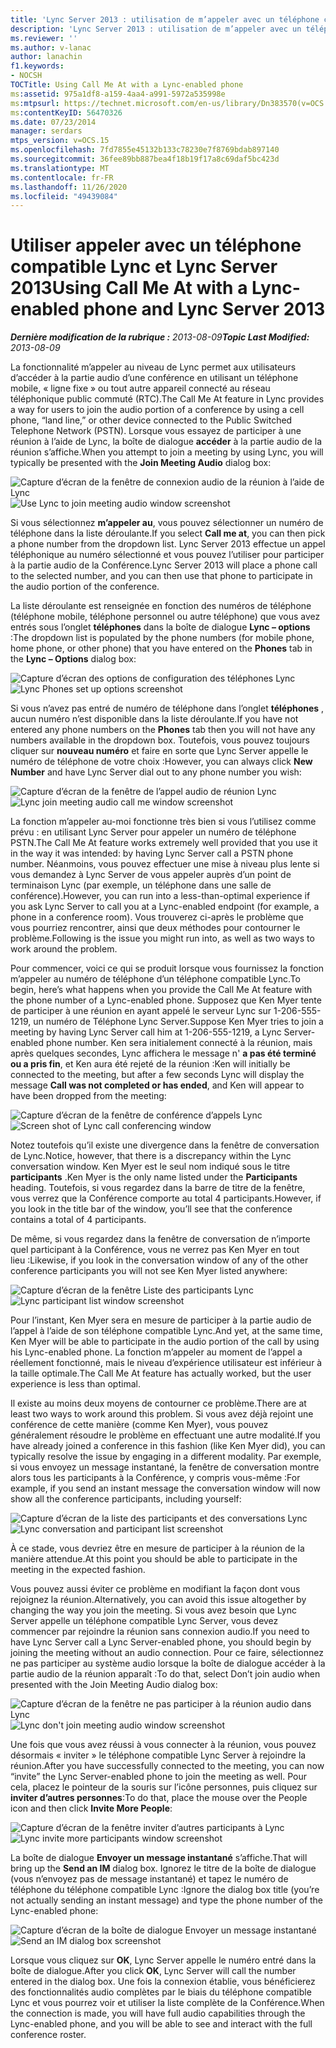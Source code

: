 ```yaml
---
title: 'Lync Server 2013 : utilisation de m’appeler avec un téléphone compatible Lync'
description: 'Lync Server 2013 : utilisation de m’appeler avec un téléphone compatible Lync.'
ms.reviewer: ''
ms.author: v-lanac
author: lanachin
f1.keywords:
- NOCSH
TOCTitle: Using Call Me At with a Lync-enabled phone
ms:assetid: 975a1df8-a159-4aa4-a991-5972a535998e
ms:mtpsurl: https://technet.microsoft.com/en-us/library/Dn383570(v=OCS.15)
ms:contentKeyID: 56470326
ms.date: 07/23/2014
manager: serdars
mtps_version: v=OCS.15
ms.openlocfilehash: 7fd7855e45132b133c78230e7f8769bdab897140
ms.sourcegitcommit: 36fee89bb887bea4f18b19f17a8c69daf5bc423d
ms.translationtype: MT
ms.contentlocale: fr-FR
ms.lasthandoff: 11/26/2020
ms.locfileid: "49439084"
---
```

# <a name="using-call-me-at-with-a-lync-enabled-phone-and-lync-server-2013"></a><span data-ttu-id="0a76c-103">Utiliser appeler avec un téléphone compatible Lync et Lync Server 2013</span><span class="sxs-lookup"><span data-stu-id="0a76c-103">Using Call Me At with a Lync-enabled phone and Lync Server 2013</span></span>

<div data-xmlns="http://www.w3.org/1999/xhtml">

<div class="topic" data-xmlns="http://www.w3.org/1999/xhtml" data-msxsl="urn:schemas-microsoft-com:xslt" data-cs="https://msdn.microsoft.com/">

<div data-asp="https://msdn2.microsoft.com/asp">



</div>

<div id="mainSection">

<div id="mainBody"><span data-ttu-id="0a76c-104">

<span> </span></span><span class="sxs-lookup"><span data-stu-id="0a76c-104">

<span> </span></span></span>

<span data-ttu-id="0a76c-105">_**Dernière modification de la rubrique :** 2013-08-09_</span><span class="sxs-lookup"><span data-stu-id="0a76c-105">_**Topic Last Modified:** 2013-08-09_</span></span>

<span data-ttu-id="0a76c-106">La fonctionnalité m’appeler au niveau de Lync permet aux utilisateurs d’accéder à la partie audio d’une conférence en utilisant un téléphone mobile, « ligne fixe » ou tout autre appareil connecté au réseau téléphonique public commuté (RTC).</span><span class="sxs-lookup"><span data-stu-id="0a76c-106">The Call Me At feature in Lync provides a way for users to join the audio portion of a conference by using a cell phone, “land line,” or other device connected to the Public Switched Telephone Network (PSTN).</span></span> <span data-ttu-id="0a76c-107">Lorsque vous essayez de participer à une réunion à l’aide de Lync, la boîte de dialogue **accéder** à la partie audio de la réunion s’affiche.</span><span class="sxs-lookup"><span data-stu-id="0a76c-107">When you attempt to join a meeting by using Lync, you will typically be presented with the **Join Meeting Audio** dialog box:</span></span>

<span data-ttu-id="0a76c-108">![Capture d’écran de la fenêtre de connexion audio de la réunion à l’aide de Lync](images/Dn383570.e28f17f0-9f17-44ef-b893-f4ef132f47ac(OCS.15).png "Capture d’écran de la fenêtre de connexion audio de la réunion à l’aide de Lync")</span><span class="sxs-lookup"><span data-stu-id="0a76c-108">![Use Lync to join meeting audio window screenshot](images/Dn383570.e28f17f0-9f17-44ef-b893-f4ef132f47ac(OCS.15).png "Use Lync to join meeting audio window screenshot")</span></span>

<span data-ttu-id="0a76c-109">Si vous sélectionnez **m’appeler au**, vous pouvez sélectionner un numéro de téléphone dans la liste déroulante.</span><span class="sxs-lookup"><span data-stu-id="0a76c-109">If you select **Call me at**, you can then pick a phone number from the dropdown list.</span></span> <span data-ttu-id="0a76c-110">Lync Server 2013 effectue un appel téléphonique au numéro sélectionné et vous pouvez l’utiliser pour participer à la partie audio de la Conférence.</span><span class="sxs-lookup"><span data-stu-id="0a76c-110">Lync Server 2013 will place a phone call to the selected number, and you can then use that phone to participate in the audio portion of the conference.</span></span>

<span data-ttu-id="0a76c-111">La liste déroulante est renseignée en fonction des numéros de téléphone (téléphone mobile, téléphone personnel ou autre téléphone) que vous avez entrés sous l’onglet **téléphones** dans la boîte de dialogue **Lync – options** :</span><span class="sxs-lookup"><span data-stu-id="0a76c-111">The dropdown list is populated by the phone numbers (for mobile phone, home phone, or other phone) that you have entered on the **Phones** tab in the **Lync – Options** dialog box:</span></span>

<span data-ttu-id="0a76c-112">![Capture d’écran des options de configuration des téléphones Lync](images/Dn383570.03d2f25d-49e2-47b4-b1e9-b1614fc0c11c(OCS.15).png "Capture d’écran des options de configuration des téléphones Lync")</span><span class="sxs-lookup"><span data-stu-id="0a76c-112">![Lync Phones set up options screenshot](images/Dn383570.03d2f25d-49e2-47b4-b1e9-b1614fc0c11c(OCS.15).png "Lync Phones set up options screenshot")</span></span>

<span data-ttu-id="0a76c-113">Si vous n’avez pas entré de numéro de téléphone dans l’onglet **téléphones** , aucun numéro n’est disponible dans la liste déroulante.</span><span class="sxs-lookup"><span data-stu-id="0a76c-113">If you have not entered any phone numbers on the **Phones** tab then you will not have any numbers available in the dropdown box.</span></span> <span data-ttu-id="0a76c-114">Toutefois, vous pouvez toujours cliquer sur **nouveau numéro** et faire en sorte que Lync Server appelle le numéro de téléphone de votre choix :</span><span class="sxs-lookup"><span data-stu-id="0a76c-114">However, you can always click **New Number** and have Lync Server dial out to any phone number you wish:</span></span>

<span data-ttu-id="0a76c-115">![Capture d’écran de la fenêtre de l’appel audio de réunion Lync](images/Dn383570.27f2ac7a-cc1c-465c-b145-202ad03af4f2(OCS.15).png "Capture d’écran de la fenêtre de l’appel audio de réunion Lync")</span><span class="sxs-lookup"><span data-stu-id="0a76c-115">![Lync join meeting audio call me window screenshot](images/Dn383570.27f2ac7a-cc1c-465c-b145-202ad03af4f2(OCS.15).png "Lync join meeting audio call me window screenshot")</span></span>

<span data-ttu-id="0a76c-116">La fonction m’appeler au-moi fonctionne très bien si vous l’utilisez comme prévu : en utilisant Lync Server pour appeler un numéro de téléphone PSTN.</span><span class="sxs-lookup"><span data-stu-id="0a76c-116">The Call Me At feature works extremely well provided that you use it in the way it was intended: by having Lync Server call a PSTN phone number.</span></span> <span data-ttu-id="0a76c-117">Néanmoins, vous pouvez effectuer une mise à niveau plus lente si vous demandez à Lync Server de vous appeler auprès d’un point de terminaison Lync (par exemple, un téléphone dans une salle de conférence).</span><span class="sxs-lookup"><span data-stu-id="0a76c-117">However, you can run into a less-than-optimal experience if you ask Lync Server to call you at a Lync-enabled endpoint (for example, a phone in a conference room).</span></span> <span data-ttu-id="0a76c-118">Vous trouverez ci-après le problème que vous pourriez rencontrer, ainsi que deux méthodes pour contourner le problème.</span><span class="sxs-lookup"><span data-stu-id="0a76c-118">Following is the issue you might run into, as well as two ways to work around the problem.</span></span>

<span data-ttu-id="0a76c-119">Pour commencer, voici ce qui se produit lorsque vous fournissez la fonction m’appeler au numéro de téléphone d’un téléphone compatible Lync.</span><span class="sxs-lookup"><span data-stu-id="0a76c-119">To begin, here’s what happens when you provide the Call Me At feature with the phone number of a Lync-enabled phone.</span></span> <span data-ttu-id="0a76c-120">Supposez que Ken Myer tente de participer à une réunion en ayant appelé le serveur Lync sur 1-206-555-1219, un numéro de Téléphone Lync Server.</span><span class="sxs-lookup"><span data-stu-id="0a76c-120">Suppose Ken Myer tries to join a meeting by having Lync Server call him at 1-206-555-1219, a Lync Server-enabled phone number.</span></span> <span data-ttu-id="0a76c-121">Ken sera initialement connecté à la réunion, mais après quelques secondes, Lync affichera le message n' **a pas été terminé ou a pris fin**, et Ken aura été rejeté de la réunion :</span><span class="sxs-lookup"><span data-stu-id="0a76c-121">Ken will initially be connected to the meeting, but after a few seconds Lync will display the message **Call was not completed or has ended**, and Ken will appear to have been dropped from the meeting:</span></span>

<span data-ttu-id="0a76c-122">![Capture d’écran de la fenêtre de conférence d’appels Lync](images/Dn383570.c2a81727-8751-41b5-946a-03a1b75b9d95(OCS.15).png "Capture d’écran de la fenêtre de conférence d’appels Lync")</span><span class="sxs-lookup"><span data-stu-id="0a76c-122">![Screen shot of Lync call conferencing window](images/Dn383570.c2a81727-8751-41b5-946a-03a1b75b9d95(OCS.15).png "Screen shot of Lync call conferencing window")</span></span>

<span data-ttu-id="0a76c-123">Notez toutefois qu’il existe une divergence dans la fenêtre de conversation de Lync.</span><span class="sxs-lookup"><span data-stu-id="0a76c-123">Notice, however, that there is a discrepancy within the Lync conversation window.</span></span> <span data-ttu-id="0a76c-124">Ken Myer est le seul nom indiqué sous le titre **participants** .</span><span class="sxs-lookup"><span data-stu-id="0a76c-124">Ken Myer is the only name listed under the **Participants** heading.</span></span> <span data-ttu-id="0a76c-125">Toutefois, si vous regardez dans la barre de titre de la fenêtre, vous verrez que la Conférence comporte au total 4 participants.</span><span class="sxs-lookup"><span data-stu-id="0a76c-125">However, if you look in the title bar of the window, you’ll see that the conference contains a total of 4 participants.</span></span>

<span data-ttu-id="0a76c-126">De même, si vous regardez dans la fenêtre de conversation de n’importe quel participant à la Conférence, vous ne verrez pas Ken Myer en tout lieu :</span><span class="sxs-lookup"><span data-stu-id="0a76c-126">Likewise, if you look in the conversation window of any of the other conference participants you will not see Ken Myer listed anywhere:</span></span>

<span data-ttu-id="0a76c-127">![Capture d’écran de la fenêtre Liste des participants Lync](images/Dn383570.fa5990cf-2694-402c-ac06-946aa66b6837(OCS.15).png "Capture d’écran de la fenêtre Liste des participants Lync")</span><span class="sxs-lookup"><span data-stu-id="0a76c-127">![Lync participant list window screenshot](images/Dn383570.fa5990cf-2694-402c-ac06-946aa66b6837(OCS.15).png "Lync participant list window screenshot")</span></span>

<span data-ttu-id="0a76c-128">Pour l’instant, Ken Myer sera en mesure de participer à la partie audio de l’appel à l’aide de son téléphone compatible Lync.</span><span class="sxs-lookup"><span data-stu-id="0a76c-128">And yet, at the same time, Ken Myer will be able to participate in the audio portion of the call by using his Lync-enabled phone.</span></span> <span data-ttu-id="0a76c-129">La fonction m’appeler au moment de l’appel a réellement fonctionné, mais le niveau d’expérience utilisateur est inférieur à la taille optimale.</span><span class="sxs-lookup"><span data-stu-id="0a76c-129">The Call Me At feature has actually worked, but the user experience is less than optimal.</span></span>

<span data-ttu-id="0a76c-130">Il existe au moins deux moyens de contourner ce problème.</span><span class="sxs-lookup"><span data-stu-id="0a76c-130">There are at least two ways to work around this problem.</span></span> <span data-ttu-id="0a76c-131">Si vous avez déjà rejoint une conférence de cette manière (comme Ken Myer), vous pouvez généralement résoudre le problème en effectuant une autre modalité.</span><span class="sxs-lookup"><span data-stu-id="0a76c-131">If you have already joined a conference in this fashion (like Ken Myer did), you can typically resolve the issue by engaging in a different modality.</span></span> <span data-ttu-id="0a76c-132">Par exemple, si vous envoyez un message instantané, la fenêtre de conversation montre alors tous les participants à la Conférence, y compris vous-même :</span><span class="sxs-lookup"><span data-stu-id="0a76c-132">For example, if you send an instant message the conversation window will now show all the conference participants, including yourself:</span></span>

<span data-ttu-id="0a76c-133">![Capture d’écran de la liste des participants et des conversations Lync](images/Dn383570.9b5ff6d6-9f73-467c-99a7-ef3aa8bd7e7a(OCS.15).png "Capture d’écran de la liste des participants et des conversations Lync")</span><span class="sxs-lookup"><span data-stu-id="0a76c-133">![Lync conversation and participant list screenshot](images/Dn383570.9b5ff6d6-9f73-467c-99a7-ef3aa8bd7e7a(OCS.15).png "Lync conversation and participant list screenshot")</span></span>

<span data-ttu-id="0a76c-134">À ce stade, vous devriez être en mesure de participer à la réunion de la manière attendue.</span><span class="sxs-lookup"><span data-stu-id="0a76c-134">At this point you should be able to participate in the meeting in the expected fashion.</span></span>

<span data-ttu-id="0a76c-135">Vous pouvez aussi éviter ce problème en modifiant la façon dont vous rejoignez la réunion.</span><span class="sxs-lookup"><span data-stu-id="0a76c-135">Alternatively, you can avoid this issue altogether by changing the way you join the meeting.</span></span> <span data-ttu-id="0a76c-136">Si vous avez besoin que Lync Server appelle un téléphone compatible Lync Server, vous devez commencer par rejoindre la réunion sans connexion audio.</span><span class="sxs-lookup"><span data-stu-id="0a76c-136">If you need to have Lync Server call a Lync Server-enabled phone, you should begin by joining the meeting without an audio connection.</span></span> <span data-ttu-id="0a76c-137">Pour ce faire, sélectionnez ne pas participer au système audio lorsque la boîte de dialogue accéder à la partie audio de la réunion apparaît :</span><span class="sxs-lookup"><span data-stu-id="0a76c-137">To do that, select Don’t join audio when presented with the Join Meeting Audio dialog box:</span></span>

<span data-ttu-id="0a76c-138">![Capture d’écran de la fenêtre ne pas participer à la réunion audio dans Lync](images/Dn383570.280a148d-cce5-4b02-87f9-9f78f17a81c1(OCS.15).png "Capture d’écran de la fenêtre ne pas participer à la réunion audio dans Lync")</span><span class="sxs-lookup"><span data-stu-id="0a76c-138">![Lync don't join meeting audio window screenshot](images/Dn383570.280a148d-cce5-4b02-87f9-9f78f17a81c1(OCS.15).png "Lync don't join meeting audio window screenshot")</span></span>

<span data-ttu-id="0a76c-139">Une fois que vous avez réussi à vous connecter à la réunion, vous pouvez désormais « inviter » le téléphone compatible Lync Server à rejoindre la réunion.</span><span class="sxs-lookup"><span data-stu-id="0a76c-139">After you have successfully connected to the meeting, you can now “invite” the Lync Server-enabled phone to join the meeting as well.</span></span> <span data-ttu-id="0a76c-140">Pour cela, placez le pointeur de la souris sur l’icône personnes, puis cliquez sur **inviter d’autres personnes**:</span><span class="sxs-lookup"><span data-stu-id="0a76c-140">To do that, place the mouse over the People icon and then click **Invite More People**:</span></span>

<span data-ttu-id="0a76c-141">![Capture d’écran de la fenêtre inviter d’autres participants à Lync](images/Dn383570.69b81b29-d1d2-4ed3-acb6-e37dd18e3d86(OCS.15).png "Capture d’écran de la fenêtre inviter d’autres participants à Lync")</span><span class="sxs-lookup"><span data-stu-id="0a76c-141">![Lync invite more participants window screenshot](images/Dn383570.69b81b29-d1d2-4ed3-acb6-e37dd18e3d86(OCS.15).png "Lync invite more participants window screenshot")</span></span>

<span data-ttu-id="0a76c-142">La boîte de dialogue **Envoyer un message instantané** s’affiche.</span><span class="sxs-lookup"><span data-stu-id="0a76c-142">That will bring up the **Send an IM** dialog box.</span></span> <span data-ttu-id="0a76c-143">Ignorez le titre de la boîte de dialogue (vous n’envoyez pas de message instantané) et tapez le numéro de téléphone du téléphone compatible Lync :</span><span class="sxs-lookup"><span data-stu-id="0a76c-143">Ignore the dialog box title (you’re not actually sending an instant message) and type the phone number of the Lync-enabled phone:</span></span>

<span data-ttu-id="0a76c-144">![Capture d’écran de la boîte de dialogue Envoyer un message instantané](images/Dn383570.cd67a3f0-06d8-41ba-a808-c067f64bec9f(OCS.15).png "Capture d’écran de la boîte de dialogue Envoyer un message instantané")</span><span class="sxs-lookup"><span data-stu-id="0a76c-144">![Send an IM dialog box screenshot](images/Dn383570.cd67a3f0-06d8-41ba-a808-c067f64bec9f(OCS.15).png "Send an IM dialog box screenshot")</span></span>

<span data-ttu-id="0a76c-145">Lorsque vous cliquez sur **OK**, Lync Server appelle le numéro entré dans la boîte de dialogue.</span><span class="sxs-lookup"><span data-stu-id="0a76c-145">After you click **OK**, Lync Server will call the number entered in the dialog box.</span></span> <span data-ttu-id="0a76c-146">Une fois la connexion établie, vous bénéficierez des fonctionnalités audio complètes par le biais du téléphone compatible Lync et vous pourrez voir et utiliser la liste complète de la Conférence.</span><span class="sxs-lookup"><span data-stu-id="0a76c-146">When the connection is made, you will have full audio capabilities through the Lync-enabled phone, and you will be able to see and interact with the full conference roster.</span></span>

<span data-ttu-id="0a76c-147"></div>

<span> </span>

</div>

</div>

</span><span class="sxs-lookup"><span data-stu-id="0a76c-147"></div>

<span> </span>

</div>

</div>

</span></span></div>

